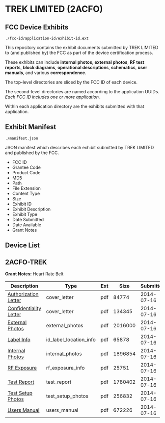 # TREK LIMITED (2ACFO)
## FCC Device Exhibits

```
./fcc-id/application-id/exhibit-id.ext
```

This repository contains the exhibit documents submitted by TREK LIMITED to (and published by) the FCC as part of the device certification process.

These exhibits can include **internal photos**, **external photos**, **RF test reports**, **block diagrams**, **operational descriptions**, **schematics**, **user manuals**, and various **correspondence**.

The top-level directories are sliced by the FCC ID of each device.

The second-level directories are named according to the application UUIDs. *Each FCC ID includes one or more application.*

Within each application directory are the exhibits submitted with that application. 

## Exhibit Manifest

```
./manifest.json
```

JSON manifest which describes each exhibit submitted by TREK LIMITED and published by the FCC.

- FCC ID
- Grantee Code
- Product Code
- MD5
- Path
- File Extension
- Content Type
- Size
- Exhibit ID
- Exhibit Description
- Exhibit Type
- Date Submitted
- Date Available
- Grant Notes

## Device List
## 2ACFO-TREK
**Grant Notes:** Heart Rate Belt

| Description | Type | Ext | Size | Submitted | Available |
| ----------- | ---- | --- | ---- | --------- | --------- |
| [Authorization Letter](2ACFO-TREK/fe35716126160c45a08ecab295e58956/2326866.pdf) | cover_letter | pdf | 84774 | 2014-07-16 | 2014-07-16 |
| [Confidentiality Letter](2ACFO-TREK/fe35716126160c45a08ecab295e58956/2326867.pdf) | cover_letter | pdf | 134345 | 2014-07-16 | 2014-07-16 |
| [External Photos](2ACFO-TREK/fe35716126160c45a08ecab295e58956/2326868.pdf) | external_photos | pdf | 2016000 | 2014-07-16 | 2014-07-16 |
| [Label Info](2ACFO-TREK/fe35716126160c45a08ecab295e58956/2326870.pdf) | id_label_location_info | pdf | 65878 | 2014-07-16 | 2014-07-16 |
| [Internal Photos](2ACFO-TREK/fe35716126160c45a08ecab295e58956/2326869.pdf) | internal_photos | pdf | 1896854 | 2014-07-16 | 2014-07-16 |
| [RF Exposure](2ACFO-TREK/fe35716126160c45a08ecab295e58956/2326871.pdf) | rf_exposure_info | pdf | 25751 | 2014-07-16 | 2014-07-16 |
| [Test Report](2ACFO-TREK/fe35716126160c45a08ecab295e58956/2326872.pdf) | test_report | pdf | 1780402 | 2014-07-16 | 2014-07-16 |
| [Test Setup Photos](2ACFO-TREK/fe35716126160c45a08ecab295e58956/2326873.pdf) | test_setup_photos | pdf | 256832 | 2014-07-16 | 2014-07-16 |
| [Users Manual](2ACFO-TREK/fe35716126160c45a08ecab295e58956/2326874.pdf) | users_manual | pdf | 672226 | 2014-07-16 | 2014-07-16 |
